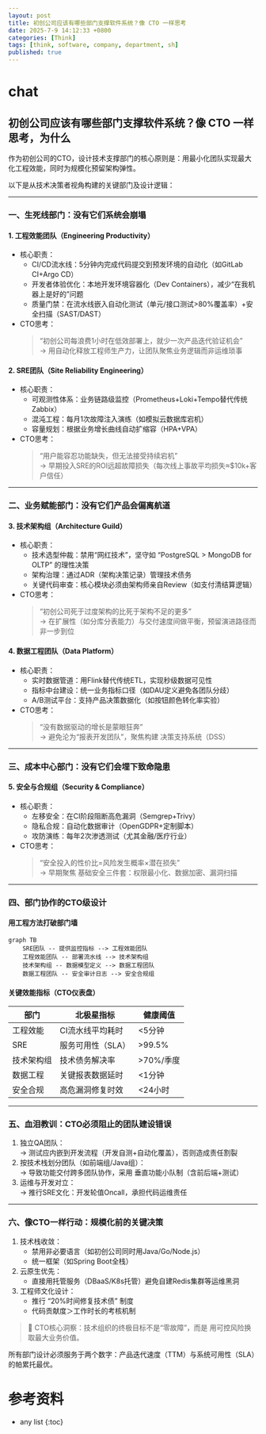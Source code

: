 ```yaml
---
layout: post
title: 初创公司应该有哪些部门支撑软件系统？像 CTO 一样思考
date: 2025-7-9 14:12:33 +0800
categories: [Think]
tags: [think, software, company, department, sh]
published: true
---
```


# chat

## 初创公司应该有哪些部门支撑软件系统？像 CTO 一样思考，为什么

作为初创公司的CTO，设计技术支撑部门的核心原则是：用最小化团队实现最大化工程效能，同时为规模化预留架构弹性。

以下是从技术决策者视角构建的关键部门及设计逻辑：

---

### 一、生死线部门：没有它们系统会崩塌
#### 1. 工程效能团队（Engineering Productivity）
- 核心职责：
  - CI/CD流水线：5分钟内完成代码提交到预发环境的自动化（如GitLab CI+Argo CD）
  - 开发者体验优化：本地开发环境容器化（Dev Containers），减少“在我机器上是好的”问题
  - 质量门禁：在流水线嵌入自动化测试（单元/接口测试>80%覆盖率）+安全扫描（SAST/DAST）
- CTO思考：
  > “初创公司每浪费1小时在低效部署上，就少一次产品迭代验证机会”  
  > → 用自动化释放工程师生产力，让团队聚焦业务逻辑而非运维琐事

#### 2. SRE团队（Site Reliability Engineering）
- 核心职责：
  - 可观测性体系：业务链路级监控（Prometheus+Loki+Tempo替代传统Zabbix）
  - 混沌工程：每月1次故障注入演练（如模拟云数据库宕机）
  - 容量规划：根据业务增长曲线自动扩缩容（HPA+VPA）
- CTO思考：
  > “用户能容忍功能缺失，但无法接受持续宕机”  
  > → 早期投入SRE的ROI远超故障损失（每次线上事故平均损失≈$10k+客户信任）

---

### 二、业务赋能部门：没有它们产品会偏离航道
#### 3. 技术架构组（Architecture Guild）
- 核心职责：
  - 技术选型仲裁：禁用“网红技术”，坚守如 “PostgreSQL > MongoDB for OLTP” 的理性决策
  - 架构治理：通过ADR（架构决策记录）管理技术债务
  - 关键代码审查：核心模块必须由架构师亲自Review（如支付清结算逻辑）
- CTO思考：
  > “初创公司死于过度架构的比死于架构不足的更多”  
  > → 在扩展性（如分库分表能力）与交付速度间做平衡，预留演进路径而非一步到位

#### 4. 数据工程团队（Data Platform）
- 核心职责：
  - 实时数据管道：用Flink替代传统ETL，实现秒级数据可见性
  - 指标中台建设：统一业务指标口径（如DAU定义避免各团队分歧）
  - A/B测试平台：支持产品决策数据化（如按钮颜色转化率实验）
- CTO思考：
  > “没有数据驱动的增长是蒙眼狂奔”  
  > → 避免沦为“报表开发团队”，聚焦构建 决策支持系统（DSS）

---

### 三、成本中心部门：没有它们会埋下致命隐患
#### 5. 安全与合规组（Security & Compliance）
- 核心职责：
  - 左移安全：在CI阶段阻断高危漏洞（Semgrep+Trivy）
  - 隐私合规：自动化数据审计（OpenGDPR+定制脚本）
  - 攻防演练：每年2次渗透测试（尤其金融/医疗行业）
- CTO思考：
  > “安全投入的性价比=风险发生概率×潜在损失”  
  > → 早期聚焦 基础安全三件套：权限最小化、数据加密、漏洞扫描

---

### 四、部门协作的CTO级设计
#### 用工程方法打破部门墙
```mermaid
graph TB
    SRE团队 -- 提供监控指标 --> 工程效能团队
    工程效能团队 -- 部署流水线 --> 技术架构组
    技术架构组 -- 数据模型定义 --> 数据工程团队
    数据工程团队 -- 安全审计日志 --> 安全合规组
```

#### 关键效能指标（CTO仪表盘）
| 部门             | 北极星指标                     | 健康阈值               |
|------------------|------------------------------|-----------------------|
| 工程效能         | CI流水线平均耗时             | <5分钟               |
| SRE              | 服务可用性（SLA）            | >99.5%               |
| 技术架构组       | 技术债务解决率               | >70%/季度           |
| 数据工程         | 关键报表数据延时             | <1分钟              |
| 安全合规         | 高危漏洞修复时效             | <24小时             |

---

### 五、血泪教训：CTO必须阻止的团队建设错误
1. 独立QA团队：  
   → 测试应内嵌到开发流程（开发自测+自动化覆盖），否则造成责任割裂  
2. 按技术栈划分团队（如前端组/Java组）：  
   → 导致功能交付跨多团队协作，采用 垂直功能小队制（含前后端+测试）  
3. 运维与开发对立：  
   → 推行SRE文化：开发轮值Oncall，承担代码运维责任  

---

### 六、像CTO一样行动：规模化前的关键决策
1. 技术栈收敛：  
   - 禁用非必要语言（如初创公司同时用Java/Go/Node.js）  
   - 统一框架（如Spring Boot全栈）  
2. 云原生优先：  
   - 直接用托管服务（DBaaS/K8s托管）避免自建Redis集群等运维黑洞  
3. 工程师文化设计：  
   - 推行 “20%时间修复技术债” 制度  
   - 代码贡献度＞工作时长的考核机制  

> 🔑 CTO核心洞察：技术组织的终极目标不是“零故障”，而是 用可控风险换取最大业务价值。

所有部门设计必须服务于两个数字：产品迭代速度（TTM）与系统可用性（SLA）的帕累托最优。

# 参考资料



* any list
{:toc}